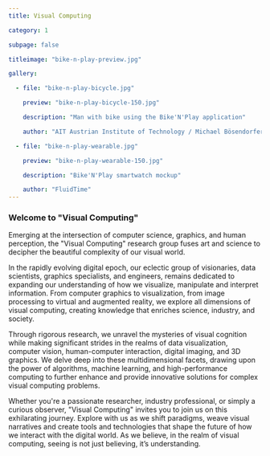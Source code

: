 ```yaml
---
title: Visual Computing

category: 1

subpage: false

titleimage: "bike-n-play-preview.jpg"

gallery:

  - file: "bike-n-play-bicycle.jpg"

    preview: "bike-n-play-bicycle-150.jpg"

    description: "Man with bike using the Bike'N'Play application"

    author: "AIT Austrian Institute of Technology / Michael Bösendorfer"

  - file: "bike-n-play-wearable.jpg"

    preview: "bike-n-play-wearable-150.jpg"

    description: "Bike'N'Play smartwatch mockup"

    author: "FluidTime"
---
```


### Welcome to "Visual Computing"

Emerging at the intersection of computer science, graphics, and human perception, the "Visual Computing" research group fuses art and science to decipher the beautiful complexity of our visual world.

In the rapidly evolving digital epoch, our eclectic group of visionaries, data scientists, graphics specialists, and engineers, remains dedicated to expanding our understanding of how we visualize, manipulate and interpret information. From computer graphics to visualization, from image processing to virtual and augmented reality, we explore all dimensions of visual computing, creating knowledge that enriches science, industry, and society.

Through rigorous research, we unravel the mysteries of visual cognition while making significant strides in the realms of data visualization, computer vision, human-computer interaction, digital imaging, and 3D graphics. We delve deep into these multidimensional facets, drawing upon the power of algorithms, machine learning, and high-performance computing to further enhance and provide innovative solutions for complex visual computing problems.

Whether you're a passionate researcher, industry professional, or simply a curious observer, "Visual Computing" invites you to join us on this exhilarating journey. Explore with us as we shift paradigms, weave visual narratives and create tools and technologies that shape the future of how we interact with the digital world. As we believe, in the realm of visual computing, seeing is not just believing, it’s understanding.

